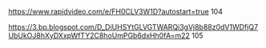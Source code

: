 https://www.rapidvideo.com/e/FH0CLV3W1D?autostart=true 104

https://3.bp.blogspot.com/D_DiUHSYtGLVGTWARQi3gVj8b88z0dV1WDfjQ7UbUkOJ8hXyDXxpWfTY2C8hoUmPGb6dxHh0fA=m22 105
